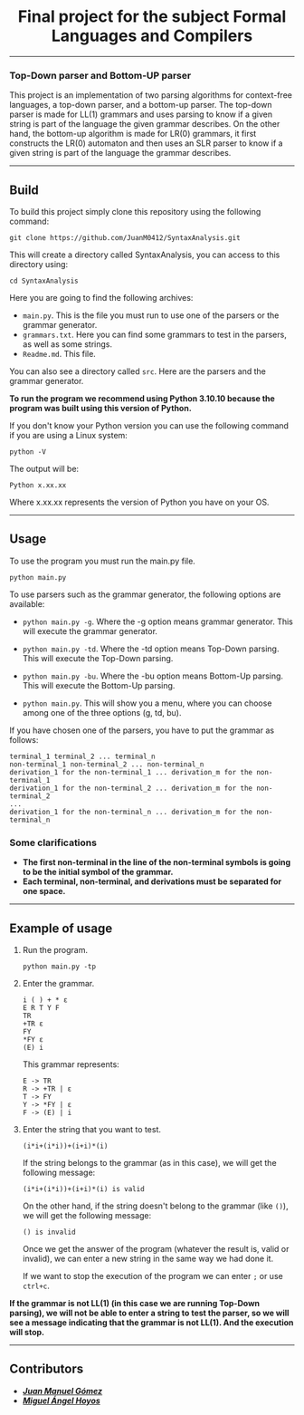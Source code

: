 <div align="center">

# Final project for the subject Formal Languages and Compilers

</div>

***

### Top-Down parser and Bottom-UP parser
This project is an implementation of two parsing algorithms for context-free languages, a top-down parser, and a bottom-up parser. The top-down parser is made for LL(1) grammars and uses parsing to know if a given string is part of the language the given grammar describes. On the other hand, the bottom-up algorithm is made for LR(0) grammars, it first constructs the LR(0) automaton and then uses an SLR parser to know if a given string is part of the language the grammar describes.

***

## Build
To build this project simply clone this repository using the following command:
```
git clone https://github.com/JuanM0412/SyntaxAnalysis.git
```
This will create a directory called SyntaxAnalysis, you can access to this directory using:
```
cd SyntaxAnalysis
```
Here you are going to find the following archives:

* `main.py`. This is the file you must run to use one of the parsers or the grammar generator.
* `grammars.txt`. Here you can find some grammars to test in the parsers, as well as some strings.
* `Readme.md`. This file.

You can also see a directory called `src`. Here are the parsers and the grammar generator.

**To run the program we recommend using Python 3.10.10 because the program was built using this version of Python.**

If you don't know your Python version you can use the following command if you are using a Linux system:
```
python -V
```
The output will be:
```
Python x.xx.xx
```
Where x.xx.xx represents the version of Python you have on your OS.

***

## Usage
To use the program you must run the main.py file.
```
python main.py
```
To use parsers such as the grammar generator, the following options are available:

* `python main.py -g`. Where the -g option means grammar generator. This will execute the grammar generator.

* `python main.py -td`. Where the -td option means Top-Down parsing. This will execute the Top-Down parsing.

* `python main.py -bu`. Where the -bu option means Bottom-Up parsing. This will execute the Bottom-Up parsing.

* `python main.py`. This will show you a menu, where you can choose among one of the three options (g, td, bu).

If you have chosen one of the parsers, you have to put the grammar as follows:
```
terminal_1 terminal_2 ... terminal_n
non-terminal_1 non-terminal_2 ... non-terminal_n
derivation_1 for the non-terminal_1 ... derivation_m for the non-terminal_1
derivation_1 for the non-terminal_2 ... derivation_m for the non-terminal_2
...
derivation_1 for the non-terminal_n ... derivation_m for the non-terminal_n
```

### Some clarifications
* **The first non-terminal in the line of the non-terminal symbols is going to be the initial symbol of the grammar.**
* **Each terminal, non-terminal, and derivations must be separated for one space.**

***

## Example of usage
1. Run the program. 
    ```
    python main.py -tp
    ```
2. Enter the grammar.
    ```
    i ( ) + * ε
    E R T Y F
    TR
    +TR ε
    FY
    *FY ε
    (E) i
    ```
    This grammar represents:
    ```
    E -> TR
    R -> +TR | ε
    T -> FY
    Y -> *FY | ε
    F -> (E) | i
    ```
3. Enter the string that you want to test.
    ```
    (i*i+(i*i))+(i+i)*(i)
    ```
    If the string belongs to the grammar (as in this case), we will get the following message:
    ```
    (i*i+(i*i))+(i+i)*(i) is valid
    ```
    On the other hand, if the string doesn't belong to the grammar (like `()`), we will get the following message:
    ```
    () is invalid
    ```
    Once we get the answer of the program (whatever the result is, valid or invalid), we can enter a new string in the same way we had done it.

    If we want to stop the execution of the program we can enter `;` or use `ctrl+c`.

**If the grammar is not LL(1) (in this case we are running Top-Down parsing), we will not be able to enter a string to test the parser, so we will see a message indicating that the grammar is not LL(1). And the execution will stop.**

***

## Contributors
* ***[Juan Manuel Gómez](https://github.com/JuanM0412)***
* ***[Miguel Ángel Hoyos](https://github.com/miguelhoyosve)***
